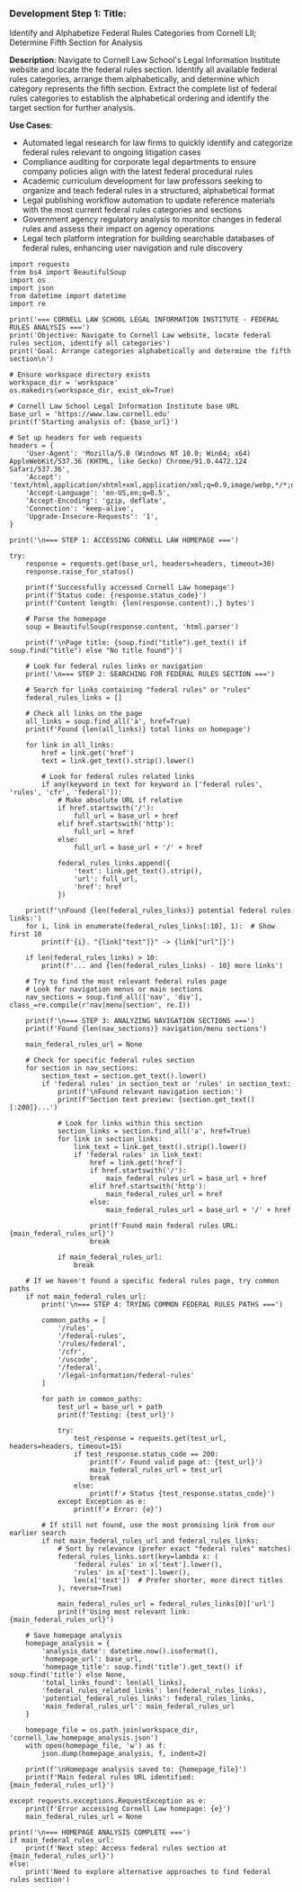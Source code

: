 ### Development Step 1: Title:  
Identify and Alphabetize Federal Rules Categories from Cornell LII; Determine Fifth Section for Analysis

**Description**: Navigate to Cornell Law School's Legal Information Institute website and locate the federal rules section. Identify all available federal rules categories, arrange them alphabetically, and determine which category represents the fifth section. Extract the complete list of federal rules categories to establish the alphabetical ordering and identify the target section for further analysis.

**Use Cases**:
- Automated legal research for law firms to quickly identify and categorize federal rules relevant to ongoing litigation cases
- Compliance auditing for corporate legal departments to ensure company policies align with the latest federal procedural rules
- Academic curriculum development for law professors seeking to organize and teach federal rules in a structured, alphabetical format
- Legal publishing workflow automation to update reference materials with the most current federal rules categories and sections
- Government agency regulatory analysis to monitor changes in federal rules and assess their impact on agency operations
- Legal tech platform integration for building searchable databases of federal rules, enhancing user navigation and rule discovery

```
import requests
from bs4 import BeautifulSoup
import os
import json
from datetime import datetime
import re

print('=== CORNELL LAW SCHOOL LEGAL INFORMATION INSTITUTE - FEDERAL RULES ANALYSIS ===')
print('Objective: Navigate to Cornell Law website, locate federal rules section, identify all categories')
print('Goal: Arrange categories alphabetically and determine the fifth section\n')

# Ensure workspace directory exists
workspace_dir = 'workspace'
os.makedirs(workspace_dir, exist_ok=True)

# Cornell Law School Legal Information Institute base URL
base_url = 'https://www.law.cornell.edu'
print(f'Starting analysis of: {base_url}')

# Set up headers for web requests
headers = {
    'User-Agent': 'Mozilla/5.0 (Windows NT 10.0; Win64; x64) AppleWebKit/537.36 (KHTML, like Gecko) Chrome/91.0.4472.124 Safari/537.36',
    'Accept': 'text/html,application/xhtml+xml,application/xml;q=0.9,image/webp,*/*;q=0.8',
    'Accept-Language': 'en-US,en;q=0.5',
    'Accept-Encoding': 'gzip, deflate',
    'Connection': 'keep-alive',
    'Upgrade-Insecure-Requests': '1',
}

print('\n=== STEP 1: ACCESSING CORNELL LAW HOMEPAGE ===')

try:
    response = requests.get(base_url, headers=headers, timeout=30)
    response.raise_for_status()
    
    print(f'Successfully accessed Cornell Law homepage')
    print(f'Status code: {response.status_code}')
    print(f'Content length: {len(response.content):,} bytes')
    
    # Parse the homepage
    soup = BeautifulSoup(response.content, 'html.parser')
    
    print(f'\nPage title: {soup.find("title").get_text() if soup.find("title") else "No title found"}')
    
    # Look for federal rules links or navigation
    print('\n=== STEP 2: SEARCHING FOR FEDERAL RULES SECTION ===')
    
    # Search for links containing "federal rules" or "rules"
    federal_rules_links = []
    
    # Check all links on the page
    all_links = soup.find_all('a', href=True)
    print(f'Found {len(all_links)} total links on homepage')
    
    for link in all_links:
        href = link.get('href')
        text = link.get_text().strip().lower()
        
        # Look for federal rules related links
        if any(keyword in text for keyword in ['federal rules', 'rules', 'cfr', 'federal']):
            # Make absolute URL if relative
            if href.startswith('/'):
                full_url = base_url + href
            elif href.startswith('http'):
                full_url = href
            else:
                full_url = base_url + '/' + href
            
            federal_rules_links.append({
                'text': link.get_text().strip(),
                'url': full_url,
                'href': href
            })
    
    print(f'\nFound {len(federal_rules_links)} potential federal rules links:')
    for i, link in enumerate(federal_rules_links[:10], 1):  # Show first 10
        print(f'{i}. "{link["text"]}" -> {link["url"]}')
    
    if len(federal_rules_links) > 10:
        print(f'... and {len(federal_rules_links) - 10} more links')
    
    # Try to find the most relevant federal rules page
    # Look for navigation menus or main sections
    nav_sections = soup.find_all(['nav', 'div'], class_=re.compile(r'nav|menu|section', re.I))
    
    print(f'\n=== STEP 3: ANALYZING NAVIGATION SECTIONS ===')
    print(f'Found {len(nav_sections)} navigation/menu sections')
    
    main_federal_rules_url = None
    
    # Check for specific federal rules section
    for section in nav_sections:
        section_text = section.get_text().lower()
        if 'federal rules' in section_text or 'rules' in section_text:
            print(f'\nFound relevant navigation section:')
            print(f'Section text preview: {section.get_text()[:200]}...')
            
            # Look for links within this section
            section_links = section.find_all('a', href=True)
            for link in section_links:
                link_text = link.get_text().strip().lower()
                if 'federal rules' in link_text:
                    href = link.get('href')
                    if href.startswith('/'):
                        main_federal_rules_url = base_url + href
                    elif href.startswith('http'):
                        main_federal_rules_url = href
                    else:
                        main_federal_rules_url = base_url + '/' + href
                    
                    print(f'Found main federal rules URL: {main_federal_rules_url}')
                    break
            
            if main_federal_rules_url:
                break
    
    # If we haven't found a specific federal rules page, try common paths
    if not main_federal_rules_url:
        print('\n=== STEP 4: TRYING COMMON FEDERAL RULES PATHS ===')
        
        common_paths = [
            '/rules',
            '/federal-rules', 
            '/rules/federal',
            '/cfr',
            '/uscode',
            '/federal',
            '/legal-information/federal-rules'
        ]
        
        for path in common_paths:
            test_url = base_url + path
            print(f'Testing: {test_url}')
            
            try:
                test_response = requests.get(test_url, headers=headers, timeout=15)
                if test_response.status_code == 200:
                    print(f'✓ Found valid page at: {test_url}')
                    main_federal_rules_url = test_url
                    break
                else:
                    print(f'✗ Status {test_response.status_code}')
            except Exception as e:
                print(f'✗ Error: {e}')
        
        # If still not found, use the most promising link from our earlier search
        if not main_federal_rules_url and federal_rules_links:
            # Sort by relevance (prefer exact "federal rules" matches)
            federal_rules_links.sort(key=lambda x: (
                'federal rules' in x['text'].lower(),
                'rules' in x['text'].lower(),
                len(x['text'])  # Prefer shorter, more direct titles
            ), reverse=True)
            
            main_federal_rules_url = federal_rules_links[0]['url']
            print(f'Using most relevant link: {main_federal_rules_url}')
    
    # Save homepage analysis
    homepage_analysis = {
        'analysis_date': datetime.now().isoformat(),
        'homepage_url': base_url,
        'homepage_title': soup.find('title').get_text() if soup.find('title') else None,
        'total_links_found': len(all_links),
        'federal_rules_related_links': len(federal_rules_links),
        'potential_federal_rules_links': federal_rules_links,
        'main_federal_rules_url': main_federal_rules_url
    }
    
    homepage_file = os.path.join(workspace_dir, 'cornell_law_homepage_analysis.json')
    with open(homepage_file, 'w') as f:
        json.dump(homepage_analysis, f, indent=2)
    
    print(f'\nHomepage analysis saved to: {homepage_file}')
    print(f'Main federal rules URL identified: {main_federal_rules_url}')
    
except requests.exceptions.RequestException as e:
    print(f'Error accessing Cornell Law homepage: {e}')
    main_federal_rules_url = None

print('\n=== HOMEPAGE ANALYSIS COMPLETE ===')
if main_federal_rules_url:
    print(f'Next step: Access federal rules section at {main_federal_rules_url}')
else:
    print('Need to explore alternative approaches to find federal rules section')
```